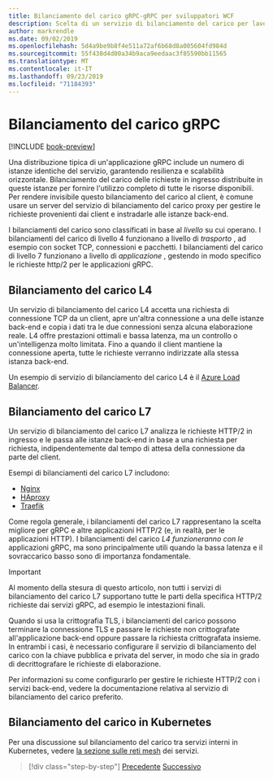 ```yaml
---
title: Bilanciamento del carico gRPC-gRPC per sviluppatori WCF
description: Scelta di un servizio di bilanciamento del carico per lavorare con i servizi gRPC.
author: markrendle
ms.date: 09/02/2019
ms.openlocfilehash: 5d4a9be9b8f4e511a72af6b68d8a005604fd984d
ms.sourcegitcommit: 55f438d4d00a34b9aca9eedaac3f85590bb11565
ms.translationtype: MT
ms.contentlocale: it-IT
ms.lasthandoff: 09/23/2019
ms.locfileid: "71184393"
---
```

# <a name="load-balancing-grpc"></a>Bilanciamento del carico gRPC

[!INCLUDE [book-preview](../../../includes/book-preview.md)]

Una distribuzione tipica di un'applicazione gRPC include un numero di istanze identiche del servizio, garantendo resilienza e scalabilità orizzontale. Bilanciamento del carico delle richieste in ingresso distribuite in queste istanze per fornire l'utilizzo completo di tutte le risorse disponibili. Per rendere invisibile questo bilanciamento del carico al client, è comune usare un server del servizio di bilanciamento del carico proxy per gestire le richieste provenienti dai client e instradarle alle istanze back-end.

I bilanciamenti del carico sono classificati in base al *livello* su cui operano. I bilanciamenti del carico di livello 4 funzionano a livello di *trasporto* , ad esempio con socket TCP, connessioni e pacchetti. I bilanciamenti del carico di livello 7 funzionano a livello di *applicazione* , gestendo in modo specifico le richieste http/2 per le applicazioni gRPC.

## <a name="l4-load-balancers"></a>Bilanciamento del carico L4

Un servizio di bilanciamento del carico L4 accetta una richiesta di connessione TCP da un client, apre un'altra connessione a una delle istanze back-end e copia i dati tra le due connessioni senza alcuna elaborazione reale. L4 offre prestazioni ottimali e bassa latenza, ma un controllo o un'intelligenza molto limitata. Fino a quando il client mantiene la connessione aperta, tutte le richieste verranno indirizzate alla stessa istanza back-end.

Un esempio di servizio di bilanciamento del carico L4 è il [Azure Load Balancer](https://azure.microsoft.com/services/load-balancer/).

## <a name="l7-load-balancers"></a>Bilanciamento del carico L7

Un servizio di bilanciamento del carico L7 analizza le richieste HTTP/2 in ingresso e le passa alle istanze back-end in base a una richiesta per richiesta, indipendentemente dal tempo di attesa della connessione da parte del client.

Esempi di bilanciamenti del carico L7 includono:

- [Nginx](https://www.nginx.com/)
- [HAproxy](https://www.haproxy.com/)
- [Traefik](https://traefik.io/)

Come regola generale, i bilanciamenti del carico L7 rappresentano la scelta migliore per gRPC e altre applicazioni HTTP/2 (e, in realtà, per le applicazioni HTTP). I bilanciamenti del carico *L4 funzioneranno con le* applicazioni gRPC, ma sono principalmente utili quando la bassa latenza e il sovraccarico basso sono di importanza fondamentale.

> [!IMPORTANT]
> Al momento della stesura di questo articolo, non tutti i servizi di bilanciamento del carico L7 supportano tutte le parti della specifica HTTP/2 richieste dai servizi gRPC, ad esempio le intestazioni finali.

Quando si usa la crittografia TLS, i bilanciamenti del carico possono terminare la connessione TLS e passare le richieste non crittografate all'applicazione back-end oppure passare la richiesta crittografata insieme. In entrambi i casi, è necessario configurare il servizio di bilanciamento del carico con la chiave pubblica e privata del server, in modo che sia in grado di decrittografare le richieste di elaborazione.

Per informazioni su come configurarlo per gestire le richieste HTTP/2 con i servizi back-end, vedere la documentazione relativa al servizio di bilanciamento del carico preferito.

## <a name="load-balancing-within-kubernetes"></a>Bilanciamento del carico in Kubernetes

Per una discussione sul bilanciamento del carico tra servizi interni in Kubernetes, vedere [la sezione sulle reti mesh](service-mesh.md) dei servizi.

>[!div class="step-by-step"]
>[Precedente](service-mesh.md)
>[Successivo](application-performance-management.md)
